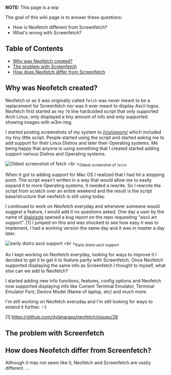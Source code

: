 **NOTE:** This page is a wip

The goal of this wiki page is to answer these questions:

- How is Neofetch different from Screenfetch?
- What's wrong with Screenfetch?

## Table of Contents

- [Why was Neofetch created?](#why-was-neofetch-created)
- [The problem with Screenfetch](#the-problem-with-screenfetch)
- [How does Neofetch differ from Screenfetch](#how-does-neofetch-differ-from-screenfetch)

## Why was Neofetch created?

Neofetch or as it was originally called `fetch` was never meant to be a replacement for Screenfetch nor was it ever meant to display Ascii logos. Neofetch first started as my `70` line hardcoded script that only supported Arch Linux, only displayed a tiny amount of info and only supported showing images with w3m-img. 

I started posting screenshots of my system to [/r/unixporn/](https://reddit.com/r/unixporn) which included my tiny little script. People started using the script and started asking me to add support for their Linux Distros and later their Operating systems. Me being happy that anyone is using something that I created started adding support various Distros and Operating systems. 

![Oldest screenshot of fetch](https://u.teknik.io/h7KSz.png)
<br \><sub>Oldest screenshot of `fetch`</sub>

When it got to adding support for Mac OS I realized that I had hit a stopping point. The script wasn't written in a way that would allow me to easily expand it to more Operating systems, it needed a rewrite. So I rewrote the script from scratch over an entire weekend and the result is the script base/structure that neofetch is still using today.

I continued to work on Neofetch everyday and whenever someone would suggest a feature, I would add it no questions asked. One day a user by the name of [@aloisdg](https://github.com/dylanaraps/neofetch/issues/28) opened a bug report on the repo requesting "ascii art support". \[1\] I jumped on this and was shocked to see how easy it was to implement, I had a working version the same day and it was in master a day later. 

![early distro ascii support](https://camo.githubusercontent.com/92b2d32b4f1d22b6fb2dbb680417c8a91a5b8f3b/687474703a2f2f692e696d6775722e636f6d2f744746664b4b302e706e67)
<br \><sub>Early distro ascii support</sub>

As I kept working on Neofetch everyday, looking for ways to improve it I decided to get it to get it to feature parity with Screenfetch. Once Neofetch supported displaying the same info as Screenfetch I thought to myself, what else can we add to Neofetch?

I started adding new info functions, features, config options and Neofetch now supported displaying info like Current Terminal Emulator, Terminal Emulator Font, Device Model (Name of laptop, etc) and much more.

I'm still working on Neofetch everyday and I'm still looking for ways to extend it further. :-)

\[1\] https://github.com/dylanaraps/neofetch/issues/28


## The problem with Screenfetch

 
## How does Neofetch differ from Screenfetch?

Although it may not seem like it, Neofetch and Screenfetch are vastly different. ...